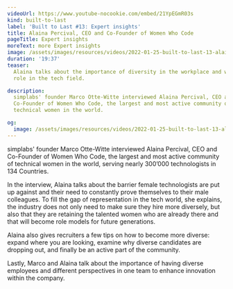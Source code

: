 ```yaml
---
videoUrl: https://www.youtube-nocookie.com/embed/21YpEGmR03s
kind: built-to-last
label: 'Built to Last #13: Expert insights'
title: Alaina Percival, CEO and Co-Founder of Women Who Code
pageTitle: Expert insights
moreText: more Expert insights
image: /assets/images/resources/videos/2022-01-25-built-to-last-13-alaina-percival/alaina.jpg
duration: '19:37'
teaser:
  Alaina talks about the importance of diversity in the workplace and women's
  role in the tech field.

description:
  simplabs' founder Marco Otte-Witte interviewed Alaina Percival, CEO and
  Co-Founder of Women Who Code, the largest and most active community of
  technical women in the world.

og:
  image: /assets/images/resources/videos/2022-01-25-built-to-last-13-alaina-percival/og-image.png
---
```


simplabs' founder Marco Otte-Witte interviewed Alaina Percival, CEO and
Co-Founder of Women Who Code, the largest and most active community of technical
women in the world, serving nearly 300’000 technologists in 134 Countries.

In the interview, Alaina talks about the barrier female technologists are put up
against and their need to constantly prove themselves to their male colleagues.
To fill the gap of representation in the tech world, she explains, the industry
does not only need to make sure they hire more diversely, but also that they are
retaining the talented women who are already there and that will become role
models for future generations.

Alaina also gives recruiters a few tips on how to become more diverse: expand
where you are looking, examine why diverse candidates are dropping out, and
finally be an active part of the community.

Lastly, Marco and Alaina talk about the importance of having diverse employees
and different perspectives in one team to enhance innovation within the company.
